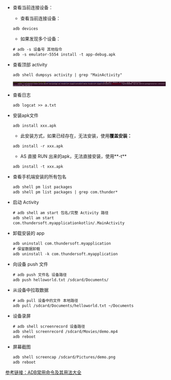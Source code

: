 - 查看当前连接设备：

  - 查看当前连接设备：

  ~~~shell
  adb devices
  ~~~

  - 如果发现多个设备：

  ~~~shell
  # adb -s 设备号 其他指令
  adb -s emulator-5554 install -t app-debug.apk
  ~~~

- 查看顶部 activity

  ~~~shell
  adb shell dumpsys activity | grep "MainActivity"
  ~~~

  ![adb dumpasys](adb.assets/adb%20dumpasys.png)

- 查看日志

  ~~~shell
  adb logcat >> a.txt
  ~~~

- 安装apk文件

  ~~~shell
  adb install xxx.apk
  ~~~

  - 此安装方式，如果已经存在，无法安装，使用**覆盖安装：**

  ~~~shell
  adb install -r xxx.apk
  ~~~

  - AS 直接 RUN 出来的apk，无法直接安装，使用**-t**

  ~~~shell
  adb install -t xxx.apk
  ~~~

- 查看手机端安装的所有包名

  ~~~shell
  adb shell pm list packages
  adb shell pm list packages | grep com.thunder*
  ~~~

- 启动 Activity

  ~~~shell
  # adb shell am start 包名/完整 Activity 路径
  adb shell am start com.thundersoft.myapplicationkotlin/.MainActivity
  ~~~

- 卸载安装的 app

  ~~~shell
  adb uninstall com.thundersoft.myapplication
  # 保留数据卸载
  adb uninstall -k com.thundersoft.myapplication
  ~~~

- 向设备 push 文件

  ~~~shell
  # adb push 文件名 设备路径
  adb push helloworld.txt /sdcard/Documents/
  ~~~

- 从设备中拉取数据

  ~~~shell
  # adb pull 设备中的文件 本地路径
  adb pull /sdcard/Documents/helloworld.txt ~/Documents
  ~~~

- 设备录屏

  ~~~shell
  # adb shell screenrecord 设备路径
  adb shell screenrecord /sdcard/Movies/demo.mp4
  adb reboot
  ~~~

- 屏幕截图

  ~~~shell
  adb shell screencap /sdcard/Pictures/demo.png
  adb reboot
  ~~~



[参考链接：ADB常用命令及其用法大全](https://blog.csdn.net/qq_39969226/article/details/87897863)























